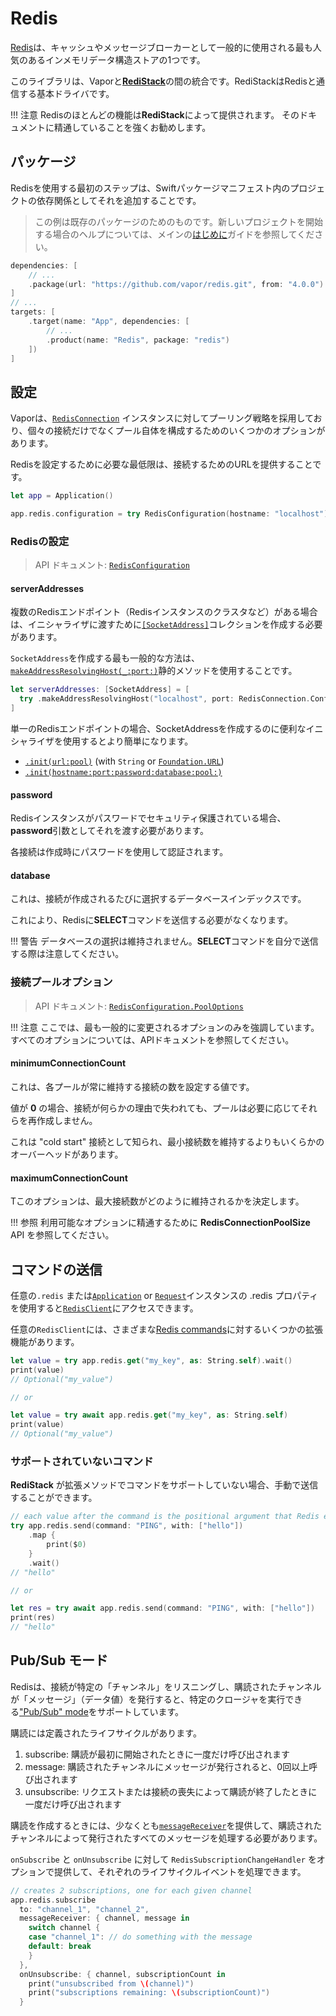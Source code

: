 # Redis

[Redis](https://redis.io/)は、キャッシュやメッセージブローカーとして一般的に使用される最も人気のあるインメモリデータ構造ストアの1つです。

このライブラリは、Vaporと[**RediStack**](https://github.com/swift-server/RediStack)の間の統合です。RediStackはRedisと通信する基本ドライバです。

!!! 注意
    Redisのほとんどの機能は**RediStack**によって提供されます。
    そのドキュメントに精通していることを強くお勧めします。

## パッケージ

Redisを使用する最初のステップは、Swiftパッケージマニフェスト内のプロジェクトの依存関係としてそれを追加することです。

> この例は既存のパッケージのためのものです。新しいプロジェクトを開始する場合のヘルプについては、メインの[はじめに](../getting-started/hello-world.md)ガイドを参照してください。

```swift
dependencies: [
    // ...
    .package(url: "https://github.com/vapor/redis.git", from: "4.0.0")
]
// ...
targets: [
    .target(name: "App", dependencies: [
        // ...
        .product(name: "Redis", package: "redis")
    ])
]
```

## 設定

Vaporは、[`RedisConnection`](https://swiftpackageindex.com/swift-server/RediStack/main/documentation/redistack/redisconnection) インスタンスに対してプーリング戦略を採用しており、個々の接続だけでなくプール自体を構成するためのいくつかのオプションがあります。

Redisを設定するために必要な最低限は、接続するためのURLを提供することです。

```swift
let app = Application()

app.redis.configuration = try RedisConfiguration(hostname: "localhost")
```

### Redisの設定

> API ドキュメント: [`RedisConfiguration`](https://api.vapor.codes/redis/documentation/redis/redisconfiguration)

#### serverAddresses

複数のRedisエンドポイント（Redisインスタンスのクラスタなど）がある場合は、イニシャライザに渡すために[`[SocketAddress]`](https://swiftpackageindex.com/apple/swift-nio/main/documentation/niocore/socketaddress)コレクションを作成する必要があります。

`SocketAddress`を作成する最も一般的な方法は、[`makeAddressResolvingHost(_:port:)`](https://swiftpackageindex.com/apple/swift-nio/main/documentation/niocore/socketaddress/makeaddressresolvinghost(_:port:))静的メソッドを使用することです。

```swift
let serverAddresses: [SocketAddress] = [
  try .makeAddressResolvingHost("localhost", port: RedisConnection.Configuration.defaultPort)
]
```

単一のRedisエンドポイントの場合、SocketAddressを作成するのに便利なイニシャライザを使用するとより簡単になります。

- [`.init(url:pool)`](https://api.vapor.codes/redis/documentation/redis/redisconfiguration/init(url:tlsconfiguration:pool:)-o9lf) (with `String` or [`Foundation.URL`](https://developer.apple.com/documentation/foundation/url))
- [`.init(hostname:port:password:database:pool:)`](https://api.vapor.codes/redis/documentation/redis/redisconfiguration/init(hostname:port:password:tlsconfiguration:database:pool:))

#### password

Redisインスタンスがパスワードでセキュリティ保護されている場合、**password**引数としてそれを渡す必要があります。

各接続は作成時にパスワードを使用して認証されます。

#### database

これは、接続が作成されるたびに選択するデータベースインデックスです。

これにより、Redisに**SELECT**コマンドを送信する必要がなくなります。

!!! 警告
データベースの選択は維持されません。**SELECT**コマンドを自分で送信する際は注意してください。

### 接続プールオプション

> API ドキュメント: [`RedisConfiguration.PoolOptions`](https://api.vapor.codes/redis/documentation/redis/redisconfiguration/pooloptions)

!!! 注意
ここでは、最も一般的に変更されるオプションのみを強調しています。すべてのオプションについては、APIドキュメントを参照してください。

#### minimumConnectionCount

これは、各プールが常に維持する接続の数を設定する値です。

値が **0** の場合、接続が何らかの理由で失われても、プールは必要に応じてそれらを再作成しません。

これは "cold start" 接続として知られ、最小接続数を維持するよりもいくらかのオーバーヘッドがあります。

#### maximumConnectionCount

Tこのオプションは、最大接続数がどのように維持されるかを決定します。

!!! 参照
利用可能なオプションに精通するために **RedisConnectionPoolSize** API を参照してください。

## コマンドの送信

任意の`.redis` または[`Application`](https://api.vapor.codes/vapor/documentation/vapor/application) or [`Request`](https://api.vapor.codes/vapor/documentation/vapor/request)インスタンスの .redis プロパティを使用すると[`RedisClient`](https://swiftpackageindex.com/swift-server/RediStack/main/documentation/redistack/redisclient)にアクセスできます。

任意の`RedisClient`には、さまざまな[Redis commands](https://redis.io/commands)に対するいくつかの拡張機能があります。

```swift
let value = try app.redis.get("my_key", as: String.self).wait()
print(value)
// Optional("my_value")

// or

let value = try await app.redis.get("my_key", as: String.self)
print(value)
// Optional("my_value")
```

### サポートされていないコマンド

**RediStack** が拡張メソッドでコマンドをサポートしていない場合、手動で送信することができます。

```swift
// each value after the command is the positional argument that Redis expects
try app.redis.send(command: "PING", with: ["hello"])
    .map {
        print($0)
    }
    .wait()
// "hello"

// or

let res = try await app.redis.send(command: "PING", with: ["hello"])
print(res)
// "hello"
```

## Pub/Sub モード

Redisは、接続が特定の「チャンネル」をリスニングし、購読されたチャンネルが「メッセージ」（データ値）を発行すると、特定のクロージャを実行できる["Pub/Sub" mode](https://redis.io/topics/pubsub)をサポートしています。

購読には定義されたライフサイクルがあります。

1. subscribe: 購読が最初に開始されたときに一度だけ呼び出されます
2. message: 購読されたチャンネルにメッセージが発行されると、0回以上呼び出されます
3. unsubscribe: リクエストまたは接続の喪失によって購読が終了したときに一度だけ呼び出されます

購読を作成するときには、少なくとも[`messageReceiver`](https://swiftpackageindex.com/swift-server/RediStack/main/documentation/redistack/redissubscriptionmessagereceiver)を提供して、購読されたチャンネルによって発行されたすべてのメッセージを処理する必要があります。

`onSubscribe` と `onUnsubscribe` に対して `RedisSubscriptionChangeHandler` をオプションで提供して、それぞれのライフサイクルイベントを処理できます。

```swift
// creates 2 subscriptions, one for each given channel
app.redis.subscribe
  to: "channel_1", "channel_2",
  messageReceiver: { channel, message in
    switch channel {
    case "channel_1": // do something with the message
    default: break
    }
  },
  onUnsubscribe: { channel, subscriptionCount in
    print("unsubscribed from \(channel)")
    print("subscriptions remaining: \(subscriptionCount)")
  }
```
